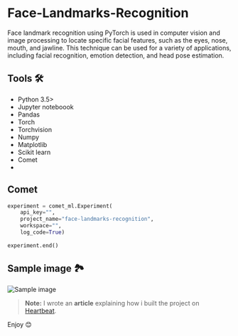 # Face-Landmarks-Recognition
Face landmark recognition using PyTorch is used in computer vision and image processing to locate specific facial features, such as the eyes, nose, mouth, and jawline. This technique can be used for a variety of applications, including facial recognition, emotion detection, and head pose estimation.

## Tools 🛠 
- Python 3.5>
- Jupyter noteboook
- Pandas
- Torch
- Torchvision
- Numpy 
- Matplotlib
- Scikit learn 
- Comet
- 

## Comet
```python
experiment = comet_ml.Experiment(
    api_key="",
    project_name="face-landmarks-recognition", 
    workspace="",
    log_code=True)
    
experiment.end()
```

## Sample image 🏞
![Sample image](https://imgur.com/1BOnGlU)



> **Note:** I wrote an **article** explaining how i built the project on [Heartbeat](https://heartbeat.comet.ml/).



Enjoy 😊 

